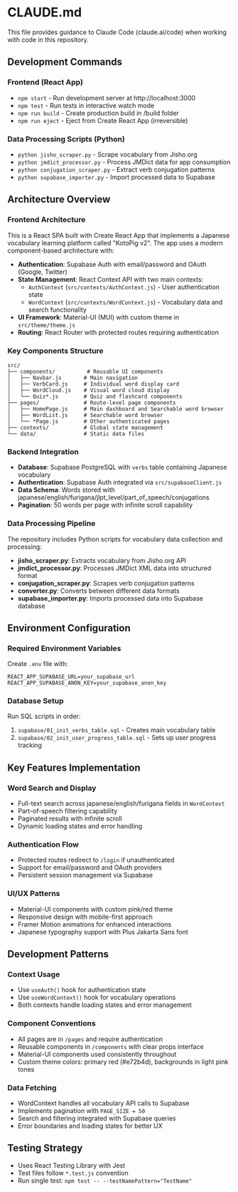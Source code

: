 # CLAUDE.md

This file provides guidance to Claude Code (claude.ai/code) when working with code in this repository.

## Development Commands

### Frontend (React App)
- `npm start` - Run development server at http://localhost:3000
- `npm test` - Run tests in interactive watch mode
- `npm run build` - Create production build in /build folder
- `npm run eject` - Eject from Create React App (irreversible)

### Data Processing Scripts (Python)
- `python jisho_scraper.py` - Scrape vocabulary from Jisho.org
- `python jmdict_processor.py` - Process JMDict data for app consumption
- `python conjugation_scraper.py` - Extract verb conjugation patterns
- `python supabase_importer.py` - Import processed data to Supabase

## Architecture Overview

### Frontend Architecture
This is a React SPA built with Create React App that implements a Japanese vocabulary learning platform called "KotoPig v2". The app uses a modern component-based architecture with:

- **Authentication**: Supabase Auth with email/password and OAuth (Google, Twitter)
- **State Management**: React Context API with two main contexts:
  - `AuthContext` (`src/contexts/AuthContext.js`) - User authentication state
  - `WordContext` (`src/contexts/WordContext.js`) - Vocabulary data and search functionality
- **UI Framework**: Material-UI (MUI) with custom theme in `src/theme/theme.js`
- **Routing**: React Router with protected routes requiring authentication

### Key Components Structure
```
src/
├── components/          # Reusable UI components
│   ├── Navbar.js       # Main navigation
│   ├── VerbCard.js     # Individual word display card
│   ├── WordCloud.js    # Visual word cloud display
│   └── Quiz*.js        # Quiz and flashcard components
├── pages/              # Route-level page components
│   ├── HomePage.js     # Main dashboard and Searchable word browser
│   ├── WordList.js     # Searchable word browser
│   └── *Page.js        # Other authenticated pages
├── contexts/           # Global state management
└── data/               # Static data files
```

### Backend Integration
- **Database**: Supabase PostgreSQL with `verbs` table containing Japanese vocabulary
- **Authentication**: Supabase Auth integrated via `src/supabaseClient.js`
- **Data Schema**: Words stored with japanese/english/furigana/jlpt_level/part_of_speech/conjugations
- **Pagination**: 50 words per page with infinite scroll capability

### Data Processing Pipeline
The repository includes Python scripts for vocabulary data collection and processing:

- **jisho_scraper.py**: Extracts vocabulary from Jisho.org API
- **jmdict_processor.py**: Processes JMDict XML data into structured format
- **conjugation_scraper.py**: Scrapes verb conjugation patterns
- **converter.py**: Converts between different data formats
- **supabase_importer.py**: Imports processed data into Supabase database

## Environment Configuration

### Required Environment Variables
Create `.env` file with:
```
REACT_APP_SUPABASE_URL=your_supabase_url
REACT_APP_SUPABASE_ANON_KEY=your_supabase_anon_key
```

### Database Setup
Run SQL scripts in order:
1. `supabase/01_init_verbs_table.sql` - Creates main vocabulary table
2. `supabase/02_init_user_progress_table.sql` - Sets up user progress tracking

## Key Features Implementation

### Word Search and Display
- Full-text search across japanese/english/furigana fields in `WordContext`
- Part-of-speech filtering capability
- Paginated results with infinite scroll
- Dynamic loading states and error handling

### Authentication Flow
- Protected routes redirect to `/login` if unauthenticated
- Support for email/password and OAuth providers
- Persistent session management via Supabase

### UI/UX Patterns
- Material-UI components with custom pink/red theme
- Responsive design with mobile-first approach
- Framer Motion animations for enhanced interactions
- Japanese typography support with Plus Jakarta Sans font

## Development Patterns

### Context Usage
- Use `useAuth()` hook for authentication state
- Use `useWordContext()` hook for vocabulary operations
- Both contexts handle loading states and error management

### Component Conventions
- All pages are in `/pages` and require authentication
- Reusable components in `/components` with clear props interface
- Material-UI components used consistently throughout
- Custom theme colors: primary red (#e72b4d), backgrounds in light pink tones

### Data Fetching
- WordContext handles all vocabulary API calls to Supabase
- Implements pagination with `PAGE_SIZE = 50`
- Search and filtering integrated with Supabase queries
- Error boundaries and loading states for better UX

## Testing Strategy
- Uses React Testing Library with Jest
- Test files follow `*.test.js` convention
- Run single test: `npm test -- --testNamePattern="TestName"`
